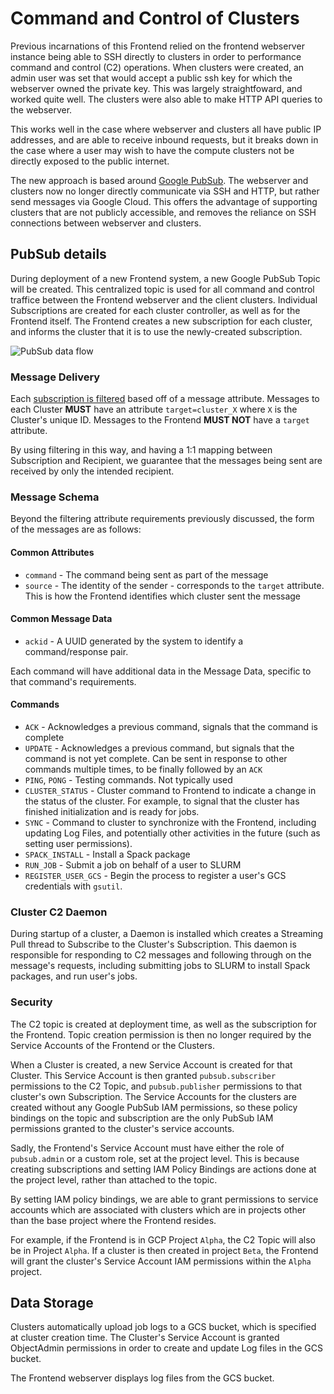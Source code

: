 # Command and Control of Clusters

Previous incarnations of this Frontend relied on the frontend webserver instance being able to SSH directly to clusters in order to performance command and control (C2) operations. When clusters were created, an admin user was set that would accept a public ssh key for which the webserver owned the private key. This was largely straightfoward, and worked quite well. The clusters were also able to make HTTP API queries to the webserver.

This works well in the case where webserver and clusters all have public IP addresses, and are able to receive inbound requests, but it breaks down in the case where a user may wish to have the compute clusters not be directly exposed to the public internet.

The new approach is based around [Google PubSub](https://cloud.google.com/pubsub/). The webserver and clusters now no longer directly communicate via SSH and HTTP, but rather send messages via Google Cloud. This offers the advantage of supporting clusters that are not publicly accessible, and removes the reliance on SSH connections between webserver and clusters.

## PubSub details

During deployment of a new Frontend system, a new Google PubSub Topic will be created.  This centralized topic is used for all command and control traffice between the Frontend webserver and the client clusters. Individual Subscriptions are created for each cluster controller, as well as for the Frontend itself.  The Frontend creates a new subscription for each cluster, and informs the cluster that it is to use the newly-created subscription.

![PubSub data flow](https://cloud.google.com/pubsub/images/wp_flow.svg)

### Message Delivery

Each [subscription is filtered](https://cloud.google.com/pubsub/docs/filtering) based off of a message attribute.  Messages to each Cluster **MUST** have an attribute `target=cluster_X` where `X` is the Cluster's unique ID. Messages to the Frontend **MUST NOT** have a `target` attribute.

By using filtering in this way, and having a 1:1 mapping between Subscription and Recipient, we guarantee that the messages being sent are received by only the intended recipient.

### Message Schema

Beyond the filtering attribute requirements previously discussed, the form of the messages are as follows:

#### Common Attributes

* `command` - The command being sent as part of the message
* `source` - The identity of the sender - corresponds to the `target` attribute. This is how the Frontend identifies which cluster sent the message

#### Common Message Data

* `ackid` - A UUID generated by the system to identify a command/response pair.

Each command will have additional data in the Message Data, specific to that command's requirements.

#### Commands

* `ACK` - Acknowledges a previous command, signals that the command is complete
* `UPDATE` - Acknowledges a previous command, but signals that the command is not yet complete.  Can be sent in response to other commands multiple times, to be finally followed by an `ACK`
* `PING`, `PONG` - Testing commands.  Not typically used
* `CLUSTER_STATUS` - Cluster command to Frontend to indicate a change in the status of the cluster. For example, to signal that the cluster has finished initialization and is ready for jobs.
* `SYNC` - Command to cluster to synchronize with the Frontend, including updating Log Files, and potentially other activities in the future (such as setting user permissions).
* `SPACK_INSTALL` - Install a Spack package
* `RUN_JOB` - Submit a job on behalf of a user to SLURM
* `REGISTER_USER_GCS` - Begin the process to register a user's GCS credentials with `gsutil`.

### Cluster C2 Daemon

During startup of a cluster, a Daemon is installed which creates a Streaming Pull thread to Subscribe to the Cluster's Subscription.  This daemon is responsible for responding to C2 messages and following through on the message's requests, including submitting jobs to SLURM to install Spack packages, and run user's jobs.

### Security

The C2 topic is created at deployment time, as well as the subscription for the Frontend.  Topic creation permission is then no longer required by the Service Accounts of the Frontend or the Clusters.

When a Cluster is created, a new Service Account is created for that Cluster.  This Service Account is then granted `pubsub.subscriber` permissions to the C2 Topic, and `pubsub.publisher` permissions to that cluster's own Subscription.  The Service Accounts for the clusters are created without any Google PubSub IAM permissions, so these policy bindings on the topic and subscription are the only PubSub IAM permissions granted to the cluster's service accounts.

Sadly, the Frontend's Service Account must have either the role of `pubsub.admin` or a custom role, set at the project level.  This is because creating subscriptions and setting IAM Policy Bindings are actions done at the project level, rather than attached to the topic.

By setting IAM policy bindings, we are able to grant permissions to service accounts which are associated with clusters which are in projects other than the base project where the Frontend resides.

For example, if the Frontend is in GCP Project `Alpha`, the C2 Topic will also be in Project `Alpha`.  If a cluster is then created in project `Beta`, the Frontend will grant the cluster's Service Account IAM permissions within the `Alpha` project.

## Data Storage

Clusters automatically upload job logs to a GCS bucket, which is specified at cluster creation time.  The Cluster's Service Account is granted ObjectAdmin permissions in order to create and update Log files in the GCS bucket.

The Frontend webserver displays log files from the GCS bucket.
